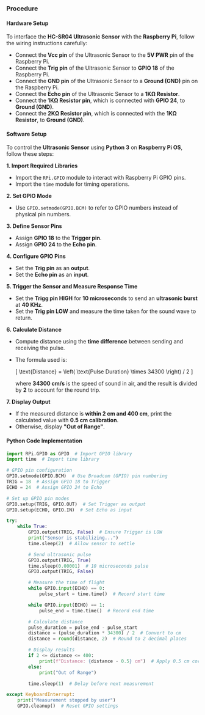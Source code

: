 ### **Procedure**

#### **Hardware Setup**

To interface the **HC-SR04 Ultrasonic Sensor** with the **Raspberry Pi**, follow the wiring instructions carefully:

- Connect the **Vcc pin** of the Ultrasonic Sensor to the **5V PWR** pin of the Raspberry Pi.  
- Connect the **Trig pin** of the Ultrasonic Sensor to **GPIO 18** of the Raspberry Pi.  
- Connect the **GND pin** of the Ultrasonic Sensor to a **Ground (GND)** pin on the Raspberry Pi.  
- Connect the **Echo pin** of the Ultrasonic Sensor to a **1KΩ Resistor**.  
- Connect the **1KΩ Resistor pin**, which is connected with **GPIO 24**, to **Ground (GND)**.  
- Connect the **2KΩ Resistor pin**, which is connected with the **1KΩ Resistor**, to **Ground (GND)**.  



#### **Software Setup**

To control the **Ultrasonic Sensor** using **Python 3** on **Raspberry Pi OS**, follow these steps:

 **1. Import Required Libraries**  
- Import the `RPi.GPIO` module to interact with Raspberry Pi GPIO pins.  
- Import the `time` module for timing operations.  

 **2. Set GPIO Mode**  
- Use `GPIO.setmode(GPIO.BCM)` to refer to GPIO numbers instead of physical pin numbers.  

**3. Define Sensor Pins**  
- Assign **GPIO 18** to the **Trigger pin**.  
- Assign **GPIO 24** to the **Echo pin**.  

 **4. Configure GPIO Pins**  
- Set the **Trig pin** as an **output**.  
- Set the **Echo pin** as an **input**.  

 **5. Trigger the Sensor and Measure Response Time**  
- Set the **Trigg pin HIGH** for **10 microseconds** to send an **ultrasonic burst** at **40 KHz**.  
- Set the **Trig pin LOW** and measure the time taken for the sound wave to return.  

 **6. Calculate Distance**  
- Compute distance using the **time difference** between sending and receiving the pulse.  
- The formula used is:  

  \[
  \text{Distance} = \left( \text{Pulse Duration} \times 34300 \right) / 2
  \]  

  where **34300 cm/s** is the speed of sound in air, and the result is divided by **2** to account for the round trip.  

 **7. Display Output**  
- If the measured distance is **within 2 cm and 400 cm**, print the calculated value with **0.5 cm calibration**.  
- Otherwise, display **"Out of Range"**.  



#### **Python Code Implementation**

```python
import RPi.GPIO as GPIO  # Import GPIO library
import time  # Import time library

# GPIO pin configuration
GPIO.setmode(GPIO.BCM)  # Use Broadcom (GPIO) pin numbering
TRIG = 18  # Assign GPIO 18 to Trigger
ECHO = 24  # Assign GPIO 24 to Echo

# Set up GPIO pin modes
GPIO.setup(TRIG, GPIO.OUT)  # Set Trigger as output
GPIO.setup(ECHO, GPIO.IN)  # Set Echo as input

try:
    while True:
        GPIO.output(TRIG, False)  # Ensure Trigger is LOW
        print("Sensor is stabilizing...")
        time.sleep(2)  # Allow sensor to settle

        # Send ultrasonic pulse
        GPIO.output(TRIG, True)
        time.sleep(0.00001)  # 10 microseconds pulse
        GPIO.output(TRIG, False)

        # Measure the time of flight
        while GPIO.input(ECHO) == 0:
            pulse_start = time.time()  # Record start time

        while GPIO.input(ECHO) == 1:
            pulse_end = time.time()  # Record end time

        # Calculate distance
        pulse_duration = pulse_end - pulse_start
        distance = (pulse_duration * 34300) / 2  # Convert to cm
        distance = round(distance, 2)  # Round to 2 decimal places

        # Display results
        if 2 <= distance <= 400:
            print(f"Distance: {distance - 0.5} cm")  # Apply 0.5 cm correction
        else:
            print("Out of Range")

        time.sleep(1)  # Delay before next measurement

except KeyboardInterrupt:
    print("Measurement stopped by user")
    GPIO.cleanup()  # Reset GPIO settings
